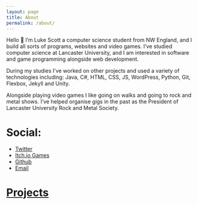 ```yaml
---
layout: page
title: About
permalink: /about/
---
```

Hello 👋 
I’m Luke Scott a computer science student from NW England, and I build all sorts of programs, websites and video games. 
I’ve studied computer science at Lancaster University, and I am interested in software and game programming alongside web development.

During my studies I’ve worked on other projects and used a variety of technologies including: Java, C#, HTML, CSS, JS, WordPress, Python, Git, Flexbox, Jekyll and Unity.

Alongside playing video games I like going on walks and going to rock and metal shows. 
I’ve helped organise gigs in the past as the President of Lancaster University Rock and Metal Society.

# Social:
- [Twitter](https://twitter.com/moggrat)
- [Itch.io Games](https://moggrat.itch.io/)
- [Github](https://github.com/moggrat)
- [Email](luke@moggrat.com)

# [Projects](../projects)
